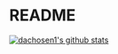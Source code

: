 # README

[![dachosen1's github stats](https://github-readme-stats.vercel.app/api?username=dachosen1)](https://github.com/dachosen1/github-readme-stats)
